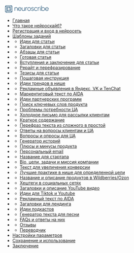 <!-- ![logo](./_media/logo.png ':size=WIDTHxHEIGHT') -->
![](./_media/logo.png)
* [Главная](/)
* [Что такое нейроскайб?](1.md) <!--- #1--->
* [Регистрация и вход в нейросеть](6.md) <!--- #6--->
* [Шаблоны заданий](2.md)
* * [Идеи для статьи](_guide/2.1.md) <!---_guide/2.1 -->
* * [Загаловки для статьи](_guide/2.2.md) <!---_guide/2._guide/2 -->
* * [Абзацы для статьи](_guide/2.3.md) <!---_guide/2.3 -->
* * [Готовая статья](_guide/2.4.md) <!---_guide/2.4 -->
* * [Вступления и заключение для статьи](_guide/2.5.md) <!---_guide/2.5 -->
* * [Рерайт и перефразирование](_guide/2.6.md) <!---_guide/2.6 -->
* * [Тезисы для статьи](_guide/2.7.md) <!---_guide/2.7 -->
* * [Пошаговая инструкция](_guide/2.8.md) <!---_guide/2.8 -->
* * [Идеи трендов в нише](_guide/2.9.md) <!---_guide/2.9 -->
* * [Рекламные объявления в Яндекс, VK и TenChat](_guide/2.10.md) <!---_guide/2.10 -->
* * [Маркентиговый текст по AIDA](_guide/2.11.md) <!---_guide/2.11 -->
* * [Идеи партнерских программ](_guide/2.12.md) <!---_guide/2.1_guide/2 -->
* * [Поиск ключевых слов продукта](_guide/2.13.md) <!---_guide/2.13 -->
* * [Проблемы потребности ЦА](_guide/2.14.md) <!---_guide/2.14 -->
* * [Холодное письмо для рассылки клиентам](_guide/2.15.md) <!---_guide/2.15 -->
* * [Краткое содержание](_guide/2.16.md) <!---_guide/2.16 -->
* * [Перефраз текста из сложного в простой](_guide/2.17.md) <!---_guide/2.17 -->
* * [Ответы на вопросы клиентам и ЦА](_guide/2.18.md) <!---_guide/2.18 -->
* * [Вопросы и опросы для ЦА](_guide/2.36.md) <!---_guide/2.18 -->
* * [Генератор историй](_guide/2.19.md) <!---_guide/2.19 -->
* * [Плюсы и минусы продукта](_guide/2.20.md) <!---_guide/2.19 -->
* * [Персональный email](_guide/2.21.md) <!---_guide/2._guide/21 -->
* * [Название для стартапа](_guide/2.22.md) <!---_guide/2._guide/2_guide/2 -->
* * [Bio, цели, задачи и миссия компании](_guide/2.23.md) <!---_guide/2._guide/23 -->
* * [Текст для увеличения конверсии](_guide/2.24.md) <!---_guide/2._guide/24 -->
* * [Лучшие практике в нише для определенной цели](_guide/2.25.md) <!---_guide/2._guide/25 -->
* * [Название и описание продуктов в Wildberries/Ozon](_guide/2.26.md) <!---_guide/2._guide/26 -->
* * [Хештеги в социальных сетях](_guide/2.27.md) <!---_guide/2._guide/27 -->
* * [Загаловки и описание YouTube видео](_guide/2.28.md) <!---_guide/2._guide/28 -->
* * [Идеи для Tiktok и Youtube](_guide/2.29.md) <!---_guide/2._guide/29 -->
* * [Рекламный текст по AIDA](_guide/2.30.md) <!---_guide/2.30 -->
* * [Загаловки для лендинга](_guide/2.31.md) <!---_guide/2.31 -->
* * [Идеи подкастов](_guide/2.32.md) <!---_guide/2.3_guide/2 -->
* * [Генератор текста для песни](_guide/2.33.md) <!---_guide/2.33 -->
* * [FAQs и ответы на них](_guide/2.34.md) <!---_guide/2.34 --->
* * [Отзывы](_guide/2.35.md) <!---_guide/2.35 -->
* * [Переводчик](_guide/2.37.md)
* [Настройки параметров](3.md) <!--- #3 --->
* [Сохранение и использование](4.md) <!--- #4 --->
* [Заключение](5.md) <!--- 5 --->